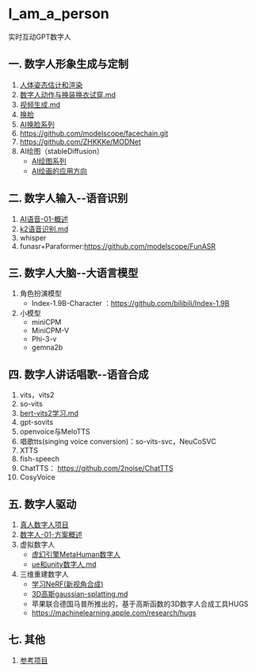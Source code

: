 # I_am_a_person
实时互动GPT数字人

## 一. 数字人形象生成与定制
1. [人体姿态估计和渲染](人体姿态估计和渲染.md)
1. [数字人动作与换装换衣试穿.md](数字人动作与换装换衣试穿.md)
1. [视频生成.md](视频生成.md)
2. [换脸](换脸.md)
3. [AI换脸系列](faceSwap/README.md)
1. https://github.com/modelscope/facechain.git
1. https://github.com/ZHKKKe/MODNet
1. AI绘图（stableDiffusion）
   - [AI绘图系列](stableDiffusion/README.md)
   - [AI绘画的应用方向](stableDiffusion/AI绘画的应用方向.md)

## 二. 数字人输入--语音识别
1. [AI语音-01-概述](ASR-TTS/AI语音-01-概述.md)
1. [k2语音识别.md](1.语音识别/k2语音识别.md)
2. whisper
3. funasr+Paraformer:https://github.com/modelscope/FunASR

## 三. 数字人大脑--大语言模型
1. 角色扮演模型
   - Index-1.9B-Character ：https://github.com/bilibili/Index-1.9B
2. 小模型
   - miniCPM
   - MiniCPM-V
   - Phi-3-v
   - gemna2b

## 四. 数字人讲话唱歌--语音合成
1. vits，vits2
2. so-vits
2. [bert-vits2学习.md](bert-vits2学习.md)
2. gpt-sovits
3. openvoice与MeloTTS
4. 唱歌tts(singing voice conversion)：so-vits-svc，NeuCoSVC
5. XTTS 
6. fish-speech
7. ChatTTS： https://github.com/2noise/ChatTTS
8. CosyVoice

## 五. 数字人驱动
1. [真人数字人项目](数字人.md)
2. [数字人-01-方案概述](数字人/数字人-01-方案概述.md)
1. 虚拟数字人
   - [虚幻引擎MetaHuman数字人](ue/README.md)
   - [ue和unity数字人.md](ue/ue和unity数字人.md)
2. 三维重建数字人
   - [学习NeRF(新视角合成)](https://gitee.com/yangkang2022/nerf-learn)
   - [3D高斯gaussian-splatting.md](3D高斯gaussian-splatting.md)
   - 苹果联合德国马普所推出的，基于高斯函数的3D数字人合成工具HUGS
   - https://machinelearning.apple.com/research/hugs

## 七. 其他
1. [参考项目](参考项目.md)
